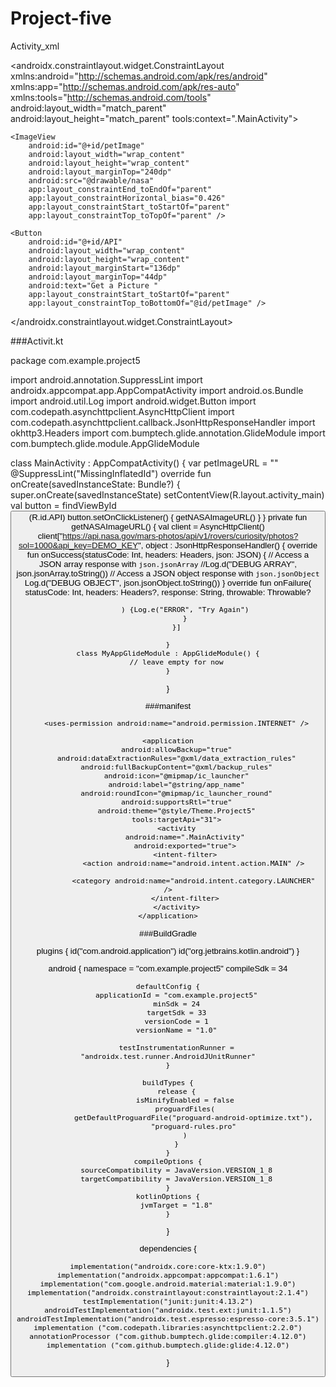# Project-five
Activity_xml 

<?xml version="1.0" encoding="utf-8"?>
<androidx.constraintlayout.widget.ConstraintLayout xmlns:android="http://schemas.android.com/apk/res/android"
    xmlns:app="http://schemas.android.com/apk/res-auto"
    xmlns:tools="http://schemas.android.com/tools"
    android:layout_width="match_parent"
    android:layout_height="match_parent"
    tools:context=".MainActivity">

    <ImageView
        android:id="@+id/petImage"
        android:layout_width="wrap_content"
        android:layout_height="wrap_content"
        android:layout_marginTop="240dp"
        android:src="@drawable/nasa"
        app:layout_constraintEnd_toEndOf="parent"
        app:layout_constraintHorizontal_bias="0.426"
        app:layout_constraintStart_toStartOf="parent"
        app:layout_constraintTop_toTopOf="parent" />

    <Button
        android:id="@+id/API"
        android:layout_width="wrap_content"
        android:layout_height="wrap_content"
        android:layout_marginStart="136dp"
        android:layout_marginTop="44dp"
        android:text="Get a Picture "
        app:layout_constraintStart_toStartOf="parent"
        app:layout_constraintTop_toBottomOf="@id/petImage" />

</androidx.constraintlayout.widget.ConstraintLayout>



###Activit.kt

package com.example.project5

import android.annotation.SuppressLint
import androidx.appcompat.app.AppCompatActivity
import android.os.Bundle
import android.util.Log
import android.widget.Button
import com.codepath.asynchttpclient.AsyncHttpClient
import com.codepath.asynchttpclient.callback.JsonHttpResponseHandler
import okhttp3.Headers
import com.bumptech.glide.annotation.GlideModule
import com.bumptech.glide.module.AppGlideModule

class MainActivity : AppCompatActivity() {
    var petImageURL = ""
    @SuppressLint("MissingInflatedId")
    override fun onCreate(savedInstanceState: Bundle?) {
        super.onCreate(savedInstanceState)
        setContentView(R.layout.activity_main)
        val button = findViewById<Button>(R.id.API)
        button.setOnClickListener() {
            getNASAImageURL()
        }
    }
    private fun getNASAImageURL() {
        val client = AsyncHttpClient()
        client["https://api.nasa.gov/mars-photos/api/v1/rovers/curiosity/photos?sol=1000&api_key=DEMO_KEY", object :
            JsonHttpResponseHandler() {
            override fun onSuccess(statusCode: Int, headers: Headers, json: JSON) {
                // Access a JSON array response with `json.jsonArray`
                //Log.d("DEBUG ARRAY", json.jsonArray.toString())
                // Access a JSON object response with `json.jsonObject`
                Log.d("DEBUG OBJECT", json.jsonObject.toString())
            }
            override fun onFailure(
                statusCode: Int,
                headers: Headers?,
                response: String,
                throwable: Throwable?

            ) {Log.e("ERROR", "Try Again")
            }
        }]

    }
    class MyAppGlideModule : AppGlideModule() {
        // leave empty for now
    }
}


###manifest 

<?xml version="1.0" encoding="utf-8"?>
<manifest xmlns:android="http://schemas.android.com/apk/res/android"
        xmlns:tools="http://schemas.android.com/tools">

        <uses-permission android:name="android.permission.INTERNET" />

    <application
        android:allowBackup="true"
        android:dataExtractionRules="@xml/data_extraction_rules"
        android:fullBackupContent="@xml/backup_rules"
        android:icon="@mipmap/ic_launcher"
        android:label="@string/app_name"
        android:roundIcon="@mipmap/ic_launcher_round"
        android:supportsRtl="true"
        android:theme="@style/Theme.Project5"
        tools:targetApi="31">
        <activity
            android:name=".MainActivity"
            android:exported="true">
            <intent-filter>
                <action android:name="android.intent.action.MAIN" />

                <category android:name="android.intent.category.LAUNCHER" />
            </intent-filter>
        </activity>
    </application>

</manifest>




###BuildGradle 

plugins {
    id("com.android.application")
    id("org.jetbrains.kotlin.android")
}

android {
    namespace = "com.example.project5"
    compileSdk = 34

    defaultConfig {
        applicationId = "com.example.project5"
        minSdk = 24
        targetSdk = 33
        versionCode = 1
        versionName = "1.0"

        testInstrumentationRunner = "androidx.test.runner.AndroidJUnitRunner"
    }

    buildTypes {
        release {
            isMinifyEnabled = false
            proguardFiles(
                getDefaultProguardFile("proguard-android-optimize.txt"),
                "proguard-rules.pro"
            )
        }
    }
    compileOptions {
        sourceCompatibility = JavaVersion.VERSION_1_8
        targetCompatibility = JavaVersion.VERSION_1_8
    }
    kotlinOptions {
        jvmTarget = "1.8"
    }
}

dependencies {

    implementation("androidx.core:core-ktx:1.9.0")
    implementation("androidx.appcompat:appcompat:1.6.1")
    implementation("com.google.android.material:material:1.9.0")
    implementation("androidx.constraintlayout:constraintlayout:2.1.4")
    testImplementation("junit:junit:4.13.2")
    androidTestImplementation("androidx.test.ext:junit:1.1.5")
    androidTestImplementation("androidx.test.espresso:espresso-core:3.5.1")
    implementation ("com.codepath.libraries:asynchttpclient:2.2.0")
    annotationProcessor ("com.github.bumptech.glide:compiler:4.12.0")
    implementation ("com.github.bumptech.glide:glide:4.12.0")

}





